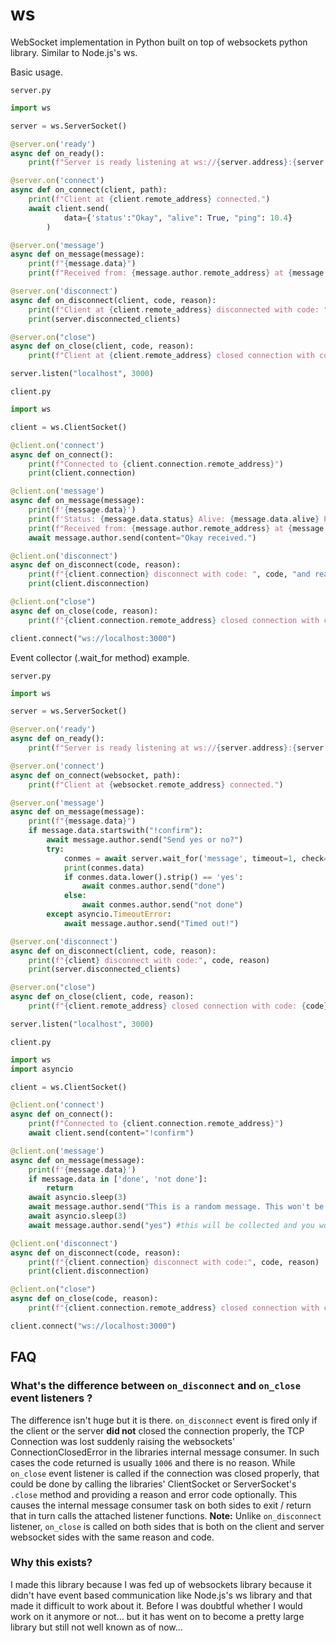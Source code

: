 # ws
WebSocket implementation in Python built on top of websockets python library. Similar to Node.js's ws.

Basic usage.

`server.py`
```py
import ws

server = ws.ServerSocket()

@server.on('ready')
async def on_ready():
    print(f"Server is ready listening at ws://{server.address}:{server.port}")

@server.on('connect')
async def on_connect(client, path):
    print(f"Client at {client.remote_address} connected.")
    await client.send(
            data={'status':"Okay", "alive": True, "ping": 10.4}
        )

@server.on('message')
async def on_message(message):
    print(f"{message.data}")
    print(f"Received from: {message.author.remote_address} at {message.created_at}")

@server.on('disconnect')
async def on_disconnect(client, code, reason):
    print(f"Client at {client.remote_address} disconnected with code: ", code, "and reason: ", reason)
    print(server.disconnected_clients)

@server.on("close")
async def on_close(client, code, reason):
    print(f"Client at {client.remote_address} closed connection with code: {code} and reason: {reason}")

server.listen("localhost", 3000)
```

`client.py`
```py
import ws

client = ws.ClientSocket()

@client.on('connect')
async def on_connect():
    print(f"Connected to {client.connection.remote_address}")
    print(client.connection)

@client.on('message')
async def on_message(message):
    print(f'{message.data}')
    print(f'Status: {message.data.status} Alive: {message.data.alive} Ping: {message.data.ping}')
    print(f"Received from: {message.author.remote_address} at {message.created_at}")
    await message.author.send(content="Okay received.")

@client.on('disconnect')
async def on_disconnect(code, reason):
    print(f"{client.connection} disconnect with code: ", code, "and reason: ", reason)
    print(client.disconnection)

@client.on("close")
async def on_close(code, reason):
    print(f"{client.connection.remote_address} closed connection with code: {code} and reason: {reason}")

client.connect("ws://localhost:3000")
```

Event collector (.wait_for method) example.

`server.py`
```py
import ws

server = ws.ServerSocket()

@server.on('ready')
async def on_ready():
    print(f"Server is ready listening at ws://{server.address}:{server.port}")

@server.on('connect')
async def on_connect(websocket, path):
    print(f"Client at {websocket.remote_address} connected.")

@server.on('message')
async def on_message(message):
    print(f"{message.data}")
    if message.data.startswith("!confirm"):
        await message.author.send("Send yes or no?")
        try:
            conmes = await server.wait_for('message', timeout=1, check=lambda rm: rm.data.lower().strip() in ['yes', 'no'] and rm.author.remote_address == message.author.remote_address)
            print(conmes.data)
            if conmes.data.lower().strip() == 'yes':
                await conmes.author.send("done")
            else:
                await conmes.author.send("not done")
        except asyncio.TimeoutError:
            await message.author.send("Timed out!")

@server.on('disconnect')
async def on_disconnect(client, code, reason):
    print(f"{client} disconnect with code:", code, reason)
    print(server.disconnected_clients)

@server.on("close")
async def on_close(client, code, reason):
    print(f"{client.remote_address} closed connection with code: {code} and reason: {reason}")

server.listen("localhost", 3000)
```

`client.py`
```py
import ws
import asyncio

client = ws.ClientSocket()

@client.on('connect')
async def on_connect():
    print(f"Connected to {client.connection.remote_address}")
    await client.send(content="!confirm")

@client.on('message')
async def on_message(message):
    print(f'{message.data}')
    if message.data in ['done', 'not done']:
        return
    await asyncio.sleep(3)
    await message.author.send("This is a random message. This won't be collected by the event collector on the server side due to the check condition.")
    await asyncio.sleep(3)
    await message.author.send("yes") #this will be collected and you would receive a response "done" for this, provide "no" and you will get "not done" response

@client.on('disconnect')
async def on_disconnect(code, reason):
    print(f"{client.connection} disconnect with code:", code, reason)
    print(client.disconnection)

@client.on("close")
async def on_close(code, reason):
    print(f"{client.connection.remote_address} closed connection with code: {code} and reason: {reason}")

client.connect("ws://localhost:3000")
``` 

## FAQ
### What's the difference between `on_disconnect` and `on_close` event listeners ?
The difference isn't huge but it is there. `on_disconnect` event is fired only if the client or the server **did not** closed the connection properly, the TCP Connection was lost suddenly raising the websockets' ConnectionClosedError in the libraries internal message consumer. In such cases the code returned is usually `1006` and there is no reason. While `on_close` event listener is called if the connection was closed properly, that could be done by calling the libraries' ClientSocket or ServerSocket's `.close` method and providing a reason and error code optionally. This causes the internal message consumer task on both sides to exit / return that in turn calls the attached listener functions. 
**Note:** Unlike `on_disconnect` listener, `on_close` is called on both sides that is both on the client and server websocket sides with the same reason and code.
### Why this exists?
I made this library because I was fed up of websockets library because it didn't have event based communication like Node.js's ws library and that made it difficult to work about it. Before I was doubtful whether I would work on it anymore or not... but it has went on to become a pretty large library but still not well known as of now... 
